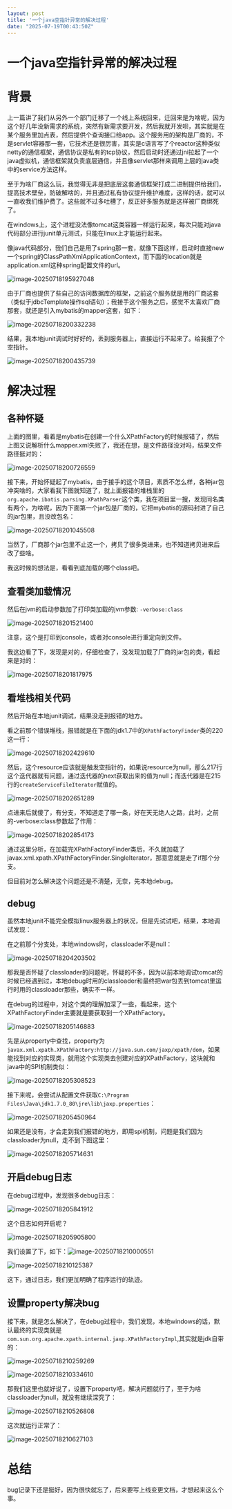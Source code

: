 ```yaml
---
layout: post
title: '一个java空指针异常的解决过程'
date: "2025-07-19T00:43:50Z"
---
```

一个java空指针异常的解决过程
================

背景
==

上一篇讲了我们从另外一个部门迁移了一个线上系统回来，迁回来是为啥呢，因为这个好几年没新需求的系统，突然有新需求要开发，然后我就开发呗，其实就是在某个服务里加点表，然后提供个查询接口给app。这个服务用的架构是厂商的，不是servlet容器那一套，它技术还是很厉害，其实是c语言写了个reactor这种类似netty的通信框架，通信协议是私有的tcp协议，然后启动时还通过jni拉起了一个java虚拟机，通信框架就负责底层通信，并且像servlet那样来调用上层的java类中的service方法这样。

至于为啥厂商这么玩，我觉得无非是把底层这套通信框架打成二进制提供给我们，提高技术壁垒，防破解啥的，并且通过私有协议提升维护难度，这样的话，就可以一直收我们维护费了。这些就不过多吐槽了，反正好多服务就是这样被厂商绑死了。

在windows上，这个进程没法像tomcat这类容器一样运行起来，每次只能对java代码部分进行junit单元测试，只能在linux上才能运行起来。

像java代码部分，我们自己是用了spring那一套，就像下面这样，启动时直接new一个spring的ClassPathXmlApplicationContext，而下面的location就是application.xml这种spring配置文件的url。

![image-20250718195927048](https://dump-1252523945.cos.ap-shanghai.myqcloud.com/img/image-20250718195927048.png)

由于厂商也提供了些自己的访问数据库的框架，之前这个服务就是用的厂商这套（类似于jdbcTemplate操作sql语句）；我接手这个服务之后，感觉不太喜欢厂商那套，就还是引入mybatis的mapper这套，如下：

![image-20250718200332238](https://dump-1252523945.cos.ap-shanghai.myqcloud.com/img/image-20250718200332238.png)

结果，我本地junit调试时好好的，丢到服务器上，直接运行不起来了。给我报了个空指针。

![image-20250718200435739](https://dump-1252523945.cos.ap-shanghai.myqcloud.com/img/image-20250718200435739.png)

解决过程
====

各种怀疑
----

上面的图里，看着是mybatis在创建一个什么XPathFactory的时候报错了，然后上图又说解析什么mapper.xml失败了，我还在想，是文件路径没对吗，结果文件路径挺对的：

![image-20250718200726559](https://dump-1252523945.cos.ap-shanghai.myqcloud.com/img/image-20250718200726559.png)

接下来，开始怀疑起了mybatis，由于接手的这个项目，素质不怎么样，各种jar包冲突啥的，大家看我下图就知道了，就上面报错的堆栈里的`org.apache.ibatis.parsing.XPathParser`这个类，我在项目里一搜，发现同名类有两个，为啥呢，因为下面第一个jar包是厂商的，它把mybatis的源码封进了自己的jar包里，且没改包名：

![image-20250718201045508](https://dump-1252523945.cos.ap-shanghai.myqcloud.com/img/image-20250718201045508.png)

当然了，厂商那个jar包里不止这一个，拷贝了很多类进来，也不知道拷贝进来后改了些啥。

我这时候的想法是，看看到底加载的哪个class吧。

查看类加载情况
-------

然后在jvm的启动参数加了打印类加载的jvm参数: `-verbose:class`

![image-20250718201521400](https://dump-1252523945.cos.ap-shanghai.myqcloud.com/img/image-20250718201521400.png)

注意，这个是打印到console，或者对console进行重定向到文件。

我这边看了下，发现是对的，仔细检查了，没发现加载了厂商的jar包的类，看起来是对的：

![image-20250718201817975](https://dump-1252523945.cos.ap-shanghai.myqcloud.com/img/image-20250718201817975.png)

看堆栈相关代码
-------

然后开始在本地junit调试，结果没走到报错的地方。

看之前那个错误堆栈，报错就是在下面的jdk1.7中的`XPathFactoryFinder`类的220这一行：

![image-20250718202429610](https://dump-1252523945.cos.ap-shanghai.myqcloud.com/img/image-20250718202429610.png)

然后，这个resource应该就是触发空指针的，如果说resource为null，那么217行这个迭代器就有问题，通过迭代器的next获取出来的值为null；而迭代器是在215行的`createServiceFileIterator`赋值的。

![image-20250718202651289](https://dump-1252523945.cos.ap-shanghai.myqcloud.com/img/image-20250718202651289.png)

点进来后就傻了，有分支，不知道走了哪一条，好在天无绝人之路，此时，之前的-verbose:class参数起了作用：

![image-20250718202854173](https://dump-1252523945.cos.ap-shanghai.myqcloud.com/img/image-20250718202854173.png)

通过这里分析，在加载完XPathFactoryFinder类后，不久就加载了javax.xml.xpath.XPathFactoryFinder.SingleIterator，那意思就是走了if那个分支。

但目前对怎么解决这个问题还是不清楚，无奈，先本地debug。

debug
-----

虽然本地junit不能完全模拟linux服务器上的状况，但是先试试吧，结果，本地调试发现：

在之前那个分支处，本地windows时，classloader不是null：

![image-20250718204203502](https://dump-1252523945.cos.ap-shanghai.myqcloud.com/img/image-20250718204203502.png)

那我是否怀疑了classloader的问题呢，怀疑的不多，因为以前本地调试tomcat的时候已经遇到过，本地debug时用的classloader和最终把war包丢到tomcat里运行时用的classloader那些，确实不一样。

在debug的过程中，对这个类的理解加深了一些，看起来，这个XPathFactoryFinder主要就是要获取到一个XPathFactory。

![image-20250718205146883](https://dump-1252523945.cos.ap-shanghai.myqcloud.com/img/image-20250718205146883.png)

先是从property中查找，property为`javax.xml.xpath.XPathFactory:http://java.sun.com/jaxp/xpath/dom`，如果能找到对应的实现类，就用这个实现类去创建对应的XPathFactory，这块就和java中的SPI机制类似：

![image-20250718205308523](https://dump-1252523945.cos.ap-shanghai.myqcloud.com/img/image-20250718205308523.png)

接下来呢，会尝试从配置文件获取`C:\Program Files\Java\jdk1.7.0_80\jre\lib\jaxp.properties`：

![image-20250718205450964](https://dump-1252523945.cos.ap-shanghai.myqcloud.com/img/image-20250718205450964.png)

如果还是没有，才会走到我们报错的地方，即用spi机制，问题是我们因为classloader为null，走不到下图这里：

![image-20250718205714631](https://dump-1252523945.cos.ap-shanghai.myqcloud.com/img/image-20250718205714631.png)

开启debug日志
---------

在debug过程中，发现很多debug日志：

![image-20250718205841912](https://dump-1252523945.cos.ap-shanghai.myqcloud.com/img/image-20250718205841912.png)

这个日志如何开启呢？

![image-20250718205905800](https://dump-1252523945.cos.ap-shanghai.myqcloud.com/img/image-20250718205905800.png)

我们设置了下，如下：![image-20250718210000551](https://dump-1252523945.cos.ap-shanghai.myqcloud.com/img/image-20250718210000551.png)

![image-20250718210125387](https://dump-1252523945.cos.ap-shanghai.myqcloud.com/img/image-20250718210125387.png)

这下，通过日志，我们更加明确了程序运行的轨迹。

设置property解决bug
---------------

接下来，就是怎么解决了，在debug过程中，我们发现，本地windows的话，默认最终的实现类就是`com.sun.org.apache.xpath.internal.jaxp.XPathFactoryImpl`,其实就是jdk自带的：

![image-20250718210259269](https://dump-1252523945.cos.ap-shanghai.myqcloud.com/img/image-20250718210259269.png)

![image-20250718210334610](https://dump-1252523945.cos.ap-shanghai.myqcloud.com/img/image-20250718210334610.png)

那我们这里也就好说了，设置下property吧，解决问题就行了，至于为啥classloader为null，就没有继续深究了：

![image-20250718210526808](https://dump-1252523945.cos.ap-shanghai.myqcloud.com/img/image-20250718210526808.png)

这次就运行正常了：

![image-20250718210627103](https://dump-1252523945.cos.ap-shanghai.myqcloud.com/img/image-20250718210627103.png)

总结
==

bug记录下还是挺好，因为很快就忘了，后来要写上线变更文档，才想起来这么个事。